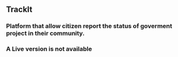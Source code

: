 ## TrackIt
### Platform that allow citizen report the status of goverment project in their community.


### A Live version is not available

